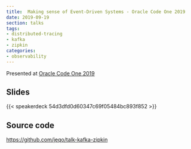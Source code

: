 ```yaml
---
title:  Making sense of Event-Driven Systems - Oracle Code One 2019
date: 2019-09-19
section: talks
tags:
- distributed-tracing
- kafka
- zipkin
categories:
- observability
---
```


Presented at [Oracle Code One 2019](https://events.rainfocus.com/widget/oracle/oow19/catalogcodeone19?search=jorge&search.codeonetracks=15560568230440086BEm)

<!--more-->

## Slides

{{< speakerdeck 54d3dfd0d60347c69f05484bc893f852 >}}

## Source code

https://github.com/jeqo/talk-kafka-zipkin
